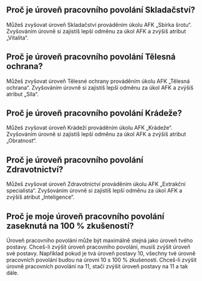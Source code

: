 ## Proč je úroveň pracovního povolání Skladačství?

Můžeš zvyšovat úroveň Skladačství prováděním úkolu AFK „Sbírka šrotu“. Zvyšováním úrovně si zajistíš lepší odměnu za úkol AFK a zvýšíš atribut „Vitalita“.

## Proč je úroveň pracovního povolání Tělesná ochrana?

Můžeš zvyšovat úroveň Tělesné ochrany prováděním úkolu AFK „Tělesná ochrana“. Zvyšováním úrovně si zajistíš lepší odměnu za úkol AFK a zvýšíš atribut „Síla“.

## Proč je úroveň pracovního povolání Krádeže?

Můžeš zvyšovat úroveň Krádeží prováděním úkolu AFK „Krádeže“. Zvyšováním úrovně si zajistíš lepší odměnu za úkol AFK a zvýšíš atribut „Obratnost“.

## Proč je úroveň pracovního povolání Zdravotnictví?

Můžeš zvyšovat úroveň Zdravotnictví prováděním úkolu AFK „Extrakční specialista“. Zvyšováním úrovně si zajistíš lepší odměnu za úkol AFK a zvýšíš atribut „Inteligence“.

## Proč je moje úroveň pracovního povolání zaseknutá na 100 % zkušeností?

Úroveň pracovního povolání může být maximálně stejná jako úroveň tvého postavy. Chceš-li zvýšit úroveň pracovního povolání, musíš zvýšit úroveň své postavy. Například pokud je tvá úroveň postavy 10, všechny tvé úrovně pracovních povolání budou na úrovni 10 s 100 % zkušeností. Chceš-li zvýšit úrovně pracovních povolání na 11, stačí zvýšit úroveň postavy na 11 a tak dále.
